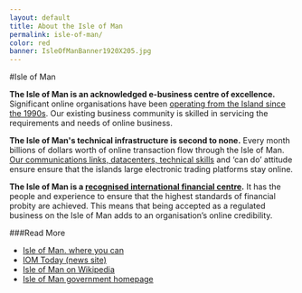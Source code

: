 ```yaml
---
layout: default
title: About the Isle of Man
permalink: isle-of-man/
color: red
banner: IsleOfManBanner1920X205.jpg
---
```


#Isle of Man

**The Isle of Man is an acknowledged e-business centre of excellence.** Significant online organisations have been [operating from the Island since the 1990s](https://en.wikipedia.org/wiki/Economy_of_the_Isle_of_Man#Gambling). Our existing business community is skilled in servicing the requirements and needs of online business.

**The Isle of Man's technical infrastructure is second to none.** Every month billions of dollars worth of online transaction flow through the Isle of Man. [Our communications links, datacenters, technical skills](https://en.wikipedia.org/wiki/Isle_of_Man#Communications) and ‘can do’ attitude ensure ensure that the islands large electronic trading platforms stay online.

**The Isle of Man is a [recognised international financial centre](https://en.wikipedia.org/wiki/Isle_of_Man#Economy).** It has the people and experience to ensure that the highest standards of financial probity are achieved.  This means that being accepted as a regulated business on the Isle of Man adds to an organisation’s online credibility.

###Read More

* [Isle of Man. where you can](http://www.whereyoucan.com/)
* [IOM Today (news site)](http://www.iomtoday.co.im/)
* [Isle of Man on Wikipedia](https://en.wikipedia.org/wiki/Isle_of_Man)
* [Isle of Man government homepage](http://www.gov.im/)